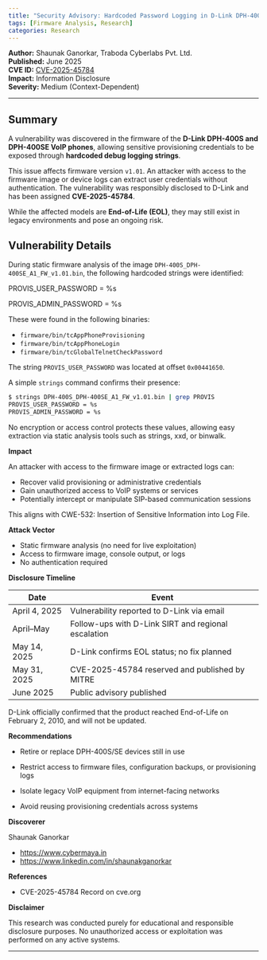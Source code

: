```yaml
---
title: "Security Advisory: Hardcoded Password Logging in D-Link DPH-400S/SE Firmware (CVE-2025-45784)"
tags: [Firmware Analysis, Research] 
categories: Research 
---
```


**Author:** Shaunak Ganorkar, Traboda Cyberlabs Pvt. Ltd.  
**Published:** June 2025  
**CVE ID:** [CVE-2025-45784](https://cve.org/CVERecord?id=CVE-2025-45784)  
**Impact:** Information Disclosure  
**Severity:** Medium (Context-Dependent)

---
## Summary

A vulnerability was discovered in the firmware of the **D-Link DPH-400S and DPH-400SE VoIP phones**, allowing sensitive provisioning credentials to be exposed through **hardcoded debug logging strings**.

This issue affects firmware version `v1.01`. An attacker with access to the firmware image or device logs can extract user credentials without authentication. The vulnerability was responsibly disclosed to D-Link and has been assigned **CVE-2025-45784**.

While the affected models are **End-of-Life (EOL)**, they may still exist in legacy environments and pose an ongoing risk.

## Vulnerability Details

During static firmware analysis of the image `DPH-400S_DPH-400SE_A1_FW_v1.01.bin`, the following hardcoded strings were identified:

PROVIS_USER_PASSWORD = %s

PROVIS_ADMIN_PASSWORD = %s

These were found in the following binaries:

- `firmware/bin/tcAppPhoneProvisioning`
- `firmware/bin/tcAppPhoneLogin`
- `firmware/bin/tcGlobalTelnetCheckPassword`

The string `PROVIS_USER_PASSWORD` was located at offset `0x00441650`.

A simple `strings` command confirms their presence:

```bash
$ strings DPH-400S_DPH-400SE_A1_FW_v1.01.bin | grep PROVIS
PROVIS_USER_PASSWORD = %s
PROVIS_ADMIN_PASSWORD = %s
```

No encryption or access control protects these values, allowing easy extraction via static analysis tools such as strings, xxd, or binwalk.


**Impact**

An attacker with access to the firmware image or extracted logs can:

-    Recover valid provisioning or administrative credentials
-    Gain unauthorized access to VoIP systems or services
-    Potentially intercept or manipulate SIP-based communication sessions

This aligns with CWE-532: Insertion of Sensitive Information into Log File.

**Attack Vector**

-    Static firmware analysis (no need for live exploitation)
-    Access to firmware image, console output, or logs
-    No authentication required

**Disclosure Timeline**


| Date           | Event                                                   |
|----------------|---------------------------------------------------------|
| April 4, 2025  | Vulnerability reported to D-Link via email              |
| April–May      | Follow-ups with D-Link SIRT and regional escalation     |
| May 14, 2025   | D-Link confirms EOL status; no fix planned              |
| May 31, 2025   | CVE-2025-45784 reserved and published by MITRE          |
| June 2025      | Public advisory published                               |


D-Link officially confirmed that the product reached End-of-Life on February 2, 2010, and will not be updated.

**Recommendations**

-    Retire or replace DPH-400S/SE devices still in use

-    Restrict access to firmware files, configuration backups, or provisioning logs

-    Isolate legacy VoIP equipment from internet-facing networks

-    Avoid reusing provisioning credentials across systems

**Discoverer**

Shaunak Ganorkar
- https://www.cybermaya.in
- https://www.linkedin.com/in/shaunakganorkar

**References**

-    CVE-2025-45784 Record on cve.org

**Disclaimer**

This research was conducted purely for educational and responsible disclosure purposes.
No unauthorized access or exploitation was performed on any active systems.

---